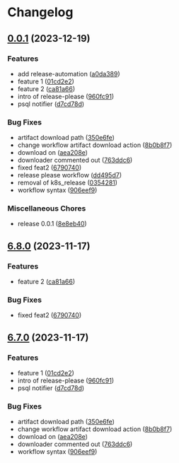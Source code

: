 # Changelog

## [0.0.1](https://github.com/tomaszbarwicki/testing/compare/v6.6.6...v0.0.1) (2023-12-19)


### Features

* add release-automation ([a0da389](https://github.com/tomaszbarwicki/testing/commit/a0da3897ef047c514f04276949a3388f383a3c6d))
* feature 1 ([01cd2e2](https://github.com/tomaszbarwicki/testing/commit/01cd2e20a3a75b42b0d0826c0a7bff7dbd179dcd))
* feature 2 ([ca81a66](https://github.com/tomaszbarwicki/testing/commit/ca81a66341bf444a62113cc293845e358d2945e0))
* intro of release-please ([960fc91](https://github.com/tomaszbarwicki/testing/commit/960fc913ed4222a9d30b8493c234d976646fb2e3))
* psql notifier ([d7cd78d](https://github.com/tomaszbarwicki/testing/commit/d7cd78d4452e5d21d30147ceb46d22f5b5b52703))


### Bug Fixes

* artifact download path ([350e6fe](https://github.com/tomaszbarwicki/testing/commit/350e6fead6b3ec3536b560056c2046773138bb15))
* change workflow artifact download action ([8b0b8f7](https://github.com/tomaszbarwicki/testing/commit/8b0b8f7731e12a026c352c29307be96829c38408))
* download on ([aea208e](https://github.com/tomaszbarwicki/testing/commit/aea208e6ec1d67c76a71987da8c38b8cecb8e9fe))
* downloader commented out ([763ddc6](https://github.com/tomaszbarwicki/testing/commit/763ddc65a8c7c124cbe4c3b1ef4aed4e1256d6bf))
* fixed feat2 ([6790740](https://github.com/tomaszbarwicki/testing/commit/679074088e28fea8f070b9aa7138ad962c4e9fce))
* release please workflow ([dd495d7](https://github.com/tomaszbarwicki/testing/commit/dd495d780ac113d5cbdcd0b0e04d4b7d55d7bf68))
* removal of k8s_release ([0354281](https://github.com/tomaszbarwicki/testing/commit/035428145341198f23366e103a60f9bee3a1eeb9))
* workflow syntax ([906eef9](https://github.com/tomaszbarwicki/testing/commit/906eef98fcb624f1edd61b97d3f034408c609516))


### Miscellaneous Chores

* release 0.0.1 ([8e8eb40](https://github.com/tomaszbarwicki/testing/commit/8e8eb401f2489671ebcda3ce47f585ee9e42491a))

## [6.8.0](https://github.com/tomaszbarwicki/testing/compare/v6.7.0...v6.8.0) (2023-11-17)


### Features

* feature 2 ([ca81a66](https://github.com/tomaszbarwicki/testing/commit/ca81a66341bf444a62113cc293845e358d2945e0))


### Bug Fixes

* fixed feat2 ([6790740](https://github.com/tomaszbarwicki/testing/commit/679074088e28fea8f070b9aa7138ad962c4e9fce))

## [6.7.0](https://github.com/tomaszbarwicki/testing/compare/v6.6.6...v6.7.0) (2023-11-17)


### Features

* feature 1 ([01cd2e2](https://github.com/tomaszbarwicki/testing/commit/01cd2e20a3a75b42b0d0826c0a7bff7dbd179dcd))
* intro of release-please ([960fc91](https://github.com/tomaszbarwicki/testing/commit/960fc913ed4222a9d30b8493c234d976646fb2e3))
* psql notifier ([d7cd78d](https://github.com/tomaszbarwicki/testing/commit/d7cd78d4452e5d21d30147ceb46d22f5b5b52703))


### Bug Fixes

* artifact download path ([350e6fe](https://github.com/tomaszbarwicki/testing/commit/350e6fead6b3ec3536b560056c2046773138bb15))
* change workflow artifact download action ([8b0b8f7](https://github.com/tomaszbarwicki/testing/commit/8b0b8f7731e12a026c352c29307be96829c38408))
* download on ([aea208e](https://github.com/tomaszbarwicki/testing/commit/aea208e6ec1d67c76a71987da8c38b8cecb8e9fe))
* downloader commented out ([763ddc6](https://github.com/tomaszbarwicki/testing/commit/763ddc65a8c7c124cbe4c3b1ef4aed4e1256d6bf))
* workflow syntax ([906eef9](https://github.com/tomaszbarwicki/testing/commit/906eef98fcb624f1edd61b97d3f034408c609516))

